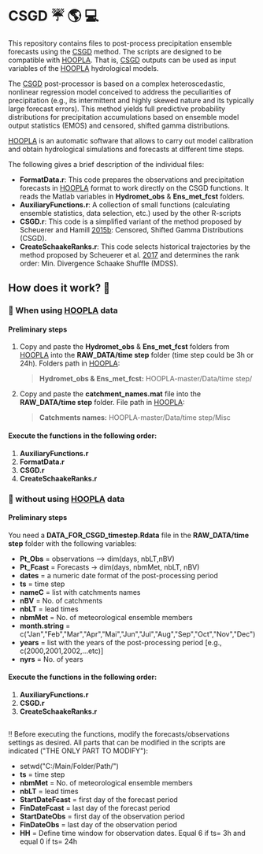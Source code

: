 # CSGD :umbrella: :earth_americas: :computer:
This repository contains files to post-process precipitation ensemble forecasts using the [CSGD](https://journals.ametsoc.org/view/journals/mwre/143/11/mwr-d-15-0061.1.xml) method. The scripts are designed to be compatible with [HOOPLA](https://github.com/AntoineThiboult/HOOPLA). That is, [CSGD](https://journals.ametsoc.org/view/journals/mwre/143/11/mwr-d-15-0061.1.xml) outputs can be used as input variables of the [HOOPLA](https://github.com/AntoineThiboult/HOOPLA) hydrological models.

The [CSGD](https://journals.ametsoc.org/view/journals/mwre/143/11/mwr-d-15-0061.1.xml) post-processor is based on a complex heteroscedastic, nonlinear regression model conceived to address the peculiarities of precipitation (e.g., its intermittent and highly skewed nature and its typically large forecast errors). This method yields full predictive probability distributions for precipitation accumulations based on ensemble model output statistics (EMOS) and censored, shifted gamma distributions. 

[HOOPLA](https://github.com/AntoineThiboult/HOOPLA) is an automatic software that allows to carry out model calibration and obtain hydrological simulations and forecasts at different time steps.

The following gives a brief description of the individual files: 

* **FormatData.r**: This code prepares the observations and precipitation forecasts in [HOOPLA](https://github.com/AntoineThiboult/HOOPLA) format to work directly on the CSGD functions. It reads the Matlab variables in **Hydromet_obs** & **Ens_met_fcst** folders. 
* **AuxiliaryFunctions.r**: A collection of small functions (calculating ensemble statistics, data selection, etc.) used by the other R-scripts
* **CSGD.r**: This code is a simplified variant of the method proposed by Scheuerer and Hamill [2015b](https://journals.ametsoc.org/view/journals/mwre/143/11/mwr-d-15-0061.1.xml): Censored, Shifted Gamma Distributions (CSGD).  
* **CreateSchaakeRanks.r**: This code selects historical trajectories by the method proposed by Scheuerer et al. [2017](https://agupubs.onlinelibrary.wiley.com/doi/full/10.1002/2016WR020133) and determines the rank order: Min. Divergence Schaake Shuffle (MDSS).


## How does it work? :memo:

### :large_blue_circle: When using [HOOPLA](https://github.com/AntoineThiboult/HOOPLA) data

#### Preliminary steps 
1. Copy and paste the **Hydromet_obs** & **Ens_met_fcst** folders from [HOOPLA](https://github.com/AntoineThiboult/HOOPLA) into the **RAW_DATA/time step** folder (time step could be 3h or 24h). Folders path in [HOOPLA](https://github.com/AntoineThiboult/HOOPLA):

    >  **Hydromet_obs & Ens_met_fcst:** HOOPLA-master/Data/time step/
           
2. Copy and paste the **catchment_names.mat** file into the **RAW_DATA/time step** folder. File path in [HOOPLA](https://github.com/AntoineThiboult/HOOPLA):

    > **Catchments names:** HOOPLA-master/Data/time step/Misc

#### Execute the functions in the following order:

1. **AuxiliaryFunctions.r** 
2. **FormatData.r**
3. **CSGD.r**
4. **CreateSchaakeRanks.r**

### :red_circle: without using [HOOPLA](https://github.com/AntoineThiboult/HOOPLA) data
 
#### Preliminary steps 
You need a **DATA_FOR_CSGD_timestep.Rdata** file in the **RAW_DATA/time step** folder with the following variables:
* **Pt_Obs** = observations --> dim(days, nbLT,nBV) 
* **Pt_Fcast** = Forecasts -> dim(days, nbmMet, nbLT, nBV)
* **dates** =  a numeric date format of the post-processing period
* **ts** = time step 
* **nameC** = list with catchments names
* **nBV** = No. of catchments
* **nbLT** = lead times
* **nbmMet** = No. of meteorological ensemble members
* **month.string** = c("Jan","Feb","Mar","Apr","Mai","Jun","Jul","Aug","Sep","Oct","Nov","Dec")
* **years** = list with the years of the post-processing period [e.g., c(2000,2001,2002,...etc)]
* **nyrs** = No. of years

#### Execute the functions in the following order:
1. **AuxiliaryFunctions.r** 
2. **CSGD.r**
3. **CreateSchaakeRanks.r**

##
:bangbang: Before executing the functions, modify the forecasts/observations settings as desired. All parts that can be modified in the scripts are indicated ("THE ONLY PART TO MODIFY"):

* setwd("C:/Main/Folder/Path/")  
* **ts** = time step
* **nbmMet** = No. of meteorological ensemble members
* **nbLT** = lead times
* **StartDateFcast** = first day of the forecast period
* **FinDateFcast** = last day of the forecast period
* **StartDateObs** = first day of the observation period
* **FinDateObs** = last day of the observation period
* **HH** = Define time window for observation dates. Equal 6 if ts= 3h and equal 0 if ts= 24h 


